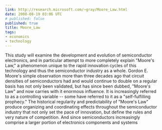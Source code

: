 ```yaml
---
link: http://research.microsoft.com/~gray/Moore_Law.html
date: 2008-08-19 03:06 UTC
# published: false
published: true
title: Moore_Law
tags:
- economics
- technology
---
```


This study will examine the development and evolution of semiconductor electronics, and in particular attempt to more completely explain "Moore's Law," a phenomenon unique to the rapid innovation cycles of this technology and thus the semiconductor industry as a whole. Gordon E. Moore's simple observation more than three decades ago that circuit densities of semiconductors had and would continue to double on a regular basis has not only been validated, but has since been dubbed, "Moore's Law" and now carries with it enormous influence. It is increasingly referred to as a controlling variable -- some have referred to it as a "self-fulfilling prophecy." The historical regularity and predictability of "Moore's Law" produce organizing and coordinating effects throughout the semiconductor industry that not only set the pace of innovation, but define the rules and very nature of competition. And since semiconductors increasingly comprise a larger portion of electronics components and systems
